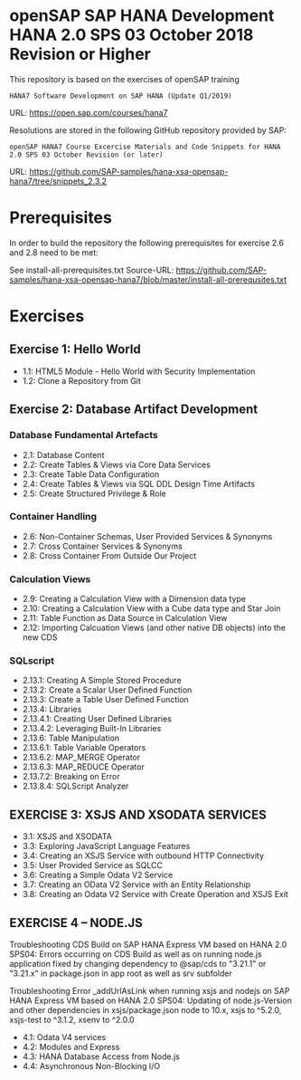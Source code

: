 # openSAP SAP HANA Development HANA 2.0 SPS 03 October 2018 Revision or Higher

This repository is based on the exercises of openSAP training

	HANA7 Software Development on SAP HANA (Update Q1/2019)

URL: https://open.sap.com/courses/hana7

Resolutions are stored in the following GitHub repository provided by SAP:
    
    openSAP HANA7 Course Excercise Materials and Code Snippets for HANA 2.0 SPS 03 October Revision (or later)

URL: https://github.com/SAP-samples/hana-xsa-opensap-hana7/tree/snippets_2.3.2

# Prerequisites

In order to build the repository the following prerequisites for exercise 2.6 and 2.8 need to be met:

See install-all-prerequisites.txt
Source-URL: https://github.com/SAP-samples/hana-xsa-opensap-hana7/blob/master/install-all-prerequsites.txt

# Exercises

## Exercise 1: Hello World

- 1.1: HTML5 Module - Hello World with Security Implementation
- 1.2: Clone a Repository from Git

## Exercise 2: Database Artifact Development

### Database Fundamental Artefacts

- 2.1: Database Content
- 2.2: Create Tables & Views via Core Data Services
- 2.3: Create Table Data Configuration
- 2.4: Create Tables & Views via SQL DDL Design Time Artifacts
- 2.5: Create Structured Privilege & Role

### Container Handling

- 2.6: Non-Container Schemas, User Provided Services & Synonyms
- 2.7: Cross Container Services & Synonyms
- 2.8: Cross Container From Outside Our Project

### Calculation Views

- 2.9: Creating a Calculation View with a Dimension data type
- 2.10: Creating a Calculation View with a Cube data type and Star Join
- 2.11: Table Function as Data Source in Calculation View
- 2.12: Importing Calcuation Views (and other native DB objects) into the new CDS

### SQLscript

- 2.13.1: Creating A Simple Stored Procedure
- 2.13.2: Create a Scalar User Defined Function
- 2.13.3: Create a Table User Defined Function
- 2.13.4: Libraries
- 2.13.4.1: Creating User Defined Libraries
- 2.13.4.2: Leveraging Built-In Libraries
- 2.13.6: Table Manipulation
- 2.13.6.1: Table Variable Operators
- 2.13.6.2: MAP_MERGE Operator
- 2.13.6.3: MAP_REDUCE Operator
- 2.13.7.2: Breaking on Error
- 2.13.8.4: SQLScript Analyzer

## EXERCISE 3: XSJS AND XSODATA SERVICES

- 3.1: XSJS and XSODATA
- 3.3: Exploring JavaScript Language Features
- 3.4: Creating an XSJS Service with outbound HTTP Connectivity
- 3.5: User Provided Service as SQLCC
- 3.6: Creating a Simple Odata V2 Service
- 3.7: Creating an OData V2 Service with an Entity Relationship
- 3.8: Creating an Odata V2 Service with Create Operation and XSJS Exit
 
## EXERCISE 4 – NODE.JS

Troubleshooting CDS Build on SAP HANA Express VM based on HANA 2.0 SPS04:
Errors occurring on CDS Build as well as on running node.js application fixed by changing dependency to @sap/cds to "3.21.1" or "3.21.x" in package.json in app root as well as srv subfolder

Troubleshooting Error _addUrlAsLink when running xsjs and nodejs on SAP HANA Express VM based on HANA 2.0 SPS04:
Updating of node.js-Version and other dependencies in xsjs/package.json node to 10.x, xsjs to ^5.2.0, xsjs-test to ^3.1.2, xsenv to ^2.0.0

- 4.1: Odata V4 services
- 4.2: Modules and Express
- 4.3: HANA Database Access from Node.js
- 4.4: Asynchronous Non-Blocking I/O


